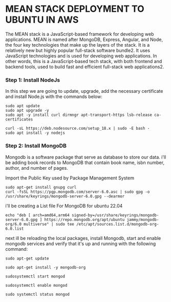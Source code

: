 # MEAN STACK DEPLOYMENT TO UBUNTU IN AWS

The MEAN stack is a JavaScript-based framework for developing web applications. MEAN is named after MongoDB, Express, Angular, and Node, the four key technologies that make up the layers of the stack. It is a relatively new but highly popular full-stack software bundle2. It uses JavaScript technologies and is used for developing web applications. In other words, this is a JavaScript-based tech stack, with both frontend and backend tools, used to build fast and efficient full-stack web applications2.

### Step 1: Install NodeJs
In this step we are going to update, upgrade, add the necessary certificate and install Node.js with the commands below:
```
sudo apt update
sudo apt upgrade -y
sudo apt -y install curl dirmngr apt-transport-https lsb-release ca-certificates

curl -sL https://deb.nodesource.com/setup_18.x | sudo -E bash -
sudo apt install -y nodejs
```

### Step 2: Install MongoDB
Mongodb is a software package that serve as database to store our data. i'll be adding book records to MongoDB that contain book name, isbn number, author, and number of pages.

Import the Public Key used by Package Management System
```
sudo apt-get install gnupg curl
curl -fsSL https://pgp.mongodb.com/server-6.0.asc | sudo gpg -o /usr/share/keyrings/mongodb-server-6.0.gpg --dearmor
```
i'll be creating a List file For MongoDB for ubuntu 22.04
```
echo "deb [ arch=amd64,arm64 signed-by=/usr/share/keyrings/mongodb-server-6.0.gpg ] https://repo.mongodb.org/apt/ubuntu jammy/mongodb-org/6.0 multiverse" | sudo tee /etc/apt/sources.list.d/mongodb-org-6.0.list
```

next ill be reloading the local packages, install Mongodb, start and enable mongodb services and verify that it's up and running with the following command:
```
sudo apt-get update

sudo apt-get install -y mongodb-org

sudosystemctl start mongod

sudosystemctl enable mongod

sudo systemctl status mongod
```

